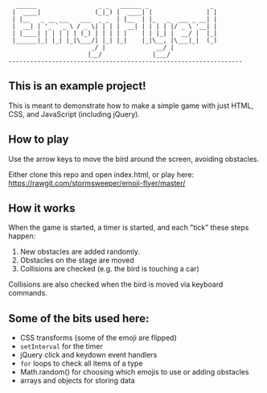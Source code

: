       ______                 _ _   ______ _                 _ 
     |  ____|               (_|_) |  ____| |               | |
     | |__   _ __ ___   ___  _ _  | |__  | |_   _  ___ _ __| |
     |  __| | '_ ` _ \ / _ \| | | |  __| | | | | |/ _ \ '__| |
     | |____| | | | | | (_) | | | | |    | | |_| |  __/ |  |_|
     |______|_| |_| |_|\___/| |_| |_|    |_|\__, |\___|_|  (_)
                           _/ |              __/ |            
                          |__/              |___/             
    ----------------------------------------------------------------- 


## This is an example project!
This is meant to demonstrate how to make a simple game with just HTML, CSS, and 
JavaScript (including jQuery).

## How to play
Use the arrow keys to move the bird around the screen, avoiding obstacles.

Either clone this repo and open index.html, or play here: 
https://rawgit.com/stormsweeper/emoji-flyer/master/

## How it works
When the game is started, a timer is started, and each "tick" these steps happen:
1. New obstacles are added randomly.
2. Obstacles on the stage are moved
3. Collisions are checked (e.g. the bird is touching a car)

Collisions are also checked when the bird is moved via keyboard commands.

## Some of the bits used here:
* CSS transforms (some of the emoji are flipped)
* `setInterval` for the timer
* jQuery click and keydown event handlers
* `for` loops to check all items of a type
* Math.random() for choosing which emojis to use or adding obstacles
* arrays and objects for storing data